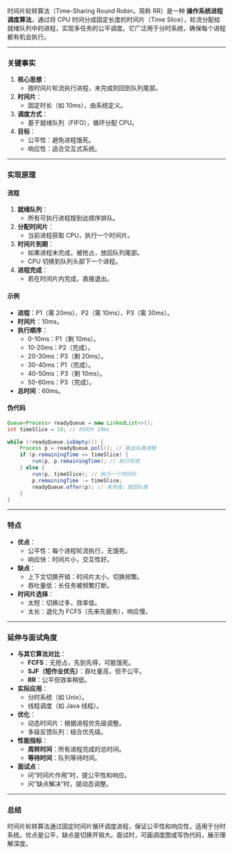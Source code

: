 
时间片轮转算法（Time-Sharing Round Robin，简称 RR）是一种 **操作系统进程调度算法**，通过将 CPU 时间分成固定长度的时间片（Time Slice），轮流分配给就绪队列中的进程，实现多任务的公平调度。它广泛用于分时系统，确保每个进程都有机会执行。

---

### 关键事实
1. **核心思想**：
   - 按时间片轮流执行进程，未完成则回到队列尾部。
2. **时间片**：
   - 固定时长（如 10ms），由系统定义。
3. **调度方式**：
   - 基于就绪队列（FIFO），循环分配 CPU。
4. **目标**：
   - 公平性：避免进程饿死。
   - 响应性：适合交互式系统。

---

### 实现原理
#### 流程
1. **就绪队列**：
   - 所有可执行进程按到达顺序排队。
2. **分配时间片**：
   - 当前进程获取 CPU，执行一个时间片。
3. **时间片到期**：
   - 如果进程未完成，被抢占，放回队列尾部。
   - CPU 切换到队列头部下一个进程。
4. **进程完成**：
   - 若在时间片内完成，直接退出。

#### 示例
- **进程**：P1（需 20ms）、P2（需 10ms）、P3（需 30ms）。
- **时间片**：10ms。
- **执行顺序**：
  - 0-10ms：P1（剩 10ms）。
  - 10-20ms：P2（完成）。
  - 20-30ms：P3（剩 20ms）。
  - 30-40ms：P1（完成）。
  - 40-50ms：P3（剩 10ms）。
  - 50-60ms：P3（完成）。
- **总时间**：60ms。

#### 伪代码
```java
Queue<Process> readyQueue = new LinkedList<>();
int timeSlice = 10; // 时间片 10ms

while (!readyQueue.isEmpty()) {
    Process p = readyQueue.poll(); // 取出队首进程
    if (p.remainingTime <= timeSlice) {
        run(p, p.remainingTime); // 执行完成
    } else {
        run(p, timeSlice); // 执行一个时间片
        p.remainingTime -= timeSlice;
        readyQueue.offer(p); // 未完成，放回队尾
    }
}
```

---

### 特点
- **优点**：
  - 公平性：每个进程轮流执行，无饿死。
  - 响应快：时间片小，交互性好。
- **缺点**：
  - 上下文切换开销：时间片太小，切换频繁。
  - 吞吐量低：长任务被频繁打断。
- **时间片选择**：
  - 太短：切换过多，效率低。
  - 太长：退化为 FCFS（先来先服务），响应慢。

---

### 延伸与面试角度
- **与其它算法对比**：
  - **FCFS**：无抢占，先到先得，可能饿死。
  - **SJF（短作业优先）**：吞吐量高，但不公平。
  - **RR**：公平但效率稍低。
- **实际应用**：
  - 分时系统（如 Unix）。
  - 线程调度（如 Java 线程）。
- **优化**：
  - 动态时间片：根据进程优先级调整。
  - 多级反馈队列：结合优先级。
- **性能指标**：
  - **周转时间**：所有进程完成的总时间。
  - **等待时间**：队列等待时间。
- **面试点**：
  - 问“时间片作用”时，提公平性和响应。
  - 问“缺点解决”时，提动态调整。

---

### 总结
时间片轮转算法通过固定时间片循环调度进程，保证公平性和响应性，适用于分时系统。优点是公平，缺点是切换开销大。面试时，可画调度图或写伪代码，展示理解深度。